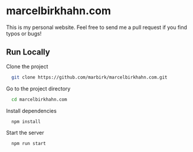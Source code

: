 # marcelbirkhahn.com

This is my personal website.
Feel free to send me a pull request if you find typos or bugs!

## Run Locally

Clone the project

```bash
  git clone https://github.com/marbirk/marcelbirkhahn.com.git
```

Go to the project directory

```bash
  cd marcelbirkhahn.com
```

Install dependencies

```bash
  npm install
```

Start the server

```bash
  npm run start
```
